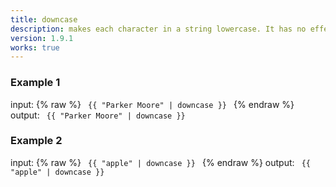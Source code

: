 ```yaml
---
title: downcase
description: makes each character in a string lowercase. It has no effect on strings which are already all lowercase.
version: 1.9.1
works: true
---
```

### Example 1
input: {% raw %}
<code>
{{ "Parker Moore" | downcase }}
</code>
{% endraw %}
output:
<code>
{{ "Parker Moore" | downcase }}
</code>
### Example 2
input: {% raw %}
<code>
{{ "apple" | downcase }}
</code>
{% endraw %}
output:
<code>
{{ "apple" | downcase }}
</code>